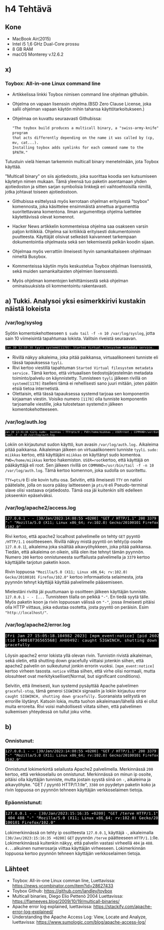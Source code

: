 # h4 Tehtävä

## Kone 
- MacBook Air(2015)
- Intel i5 1,6 GHz Dual-Core prossu
- 8 GB RAM
- macOS Monterey v.12.6.2

## x) 

### Toybox: All-in-one Linux command line

- Artikkelissa linkki Toybox nimisen command line ohjelman githubiin.
- Ohjelma on vapaan lisenssin ohjelma.(BSD Zero Clause License, joka sallii ohjelman vapaan käytön mihin tahansa käyttötarkoitukseen.)
- Ohjelmaa on kuvattu seuraavasti Githubissa: 
    
      "The toybox build produces a multicall binary, a "swiss-army-knife" program
      that acts differently depending on the name it was called by (cp, mv, cat...).
      Installing toybox adds symlinks for each command name to the $PATH."
 
Tutustuin vielä hieman tarkemmin multicall binary menetelmään, jota Toybox käyttää. 
 
"Multicall binary" on siis ajotiedosto, joka suorittaa koodia sen kutsumiseen käytetyn nimen mukaan. Tämä yleensä tuo paketin asentamaan yhden ajotiedoston ja sitten sarjan symbolisia linkkejä eri vaihtoehtoisilla nimillä, jotka johtavat toiseen ajotiedostoon.

- Githubissa esittelyssä myös kerrotaan ohjelman erityisestä "toybox" komennosta, joka käsittelee ensimmäistä annettua argumenttia suoritettavana komentona. Ilman argumentteja ohjelma luettelee käytettävissä olevat komennot.

- Hacker News artikkelin kommenteissa ohjelma saa osakseen varsin paljon kritiikkiä. Ohjelma sai kritiikkiä erityisesti dokumentoinnin puutteesta. Käyttäjät olisivat selkeästi kaivanneet tarkempaan dokumentointia ohjelmasta sekä sen tekemisestä pelkän koodin sijaan.
- Ohjelmaa myös verrattiin ilmeisesti hyvin samankaltaiseen ohjelmaan nimeltä Busybox.
- Kommenteissa käytiin myös keskustelua Toybox ohjelman lisenssistä, sekä muiden samankaltaisten ohjelmien lisensseistö.
- Myös ohjelman komentojen kehittämisestä sekä ohjelman ominaisuuksista oli kommentointu rakentavasti.

## a) Tukki. Analysoi yksi esimerkkirivi kustakin näistä lokeista

### /var/log/syslog 

Syötin komentokehotteeseen ``$ sudo tail -f -n 10 /var/log/syslog``, jotta sain 10 viimeisintä tapahtumaa lokista.
Valitsin riveistä seuraavan.

![Add file: syslog](syslog-rivi.png)

- Rivillä näkyy aikaleima, joka pitää paikkansa, virtuaalikoneeni tunniste eli tässä tapauksessa ``tyyli``. 
- Rivi kertoo viestillä tapahtuman ``Started Virtual filesystem metadata service.`` Tämä kertoo, että virtuaalisen tiedostojärjestelmän metadata toiminto/palvelu on käynnistetty.
Tunnisteen ``tyyli`` jälkeen rivillä on ``systemd[1178]`` itselleni tämä ei rehellisesti sano juuri mitään, joten päätin etsiä tietoa internetistä. 
- Olettaisin, että tässä tapauksessa systemd tarjoaa sen komponentin kirjaaman viestin. Voisiko numero ``[1178]`` olla tunniste komponentin tarjoamalle viestille, joka tulostetaan systemd:n jälkeen komentokehotteeseen.  

### /var/log/auth.log 

![Add file: Auth.log](auth.log-rivi.png)

Lokiin on kirjautunut sudon käyttö, kun avasin ``/var/log/auth.log.`` Aikaleima pitää paikkansa. Aikaleiman jälkeen on virtuaalikoneeni tunniste ``tyyli``. ``sudo: miikkas`` kertoo, että käyttäjäni ``miikkas`` on käyttänyt sudo komentoa. ``PWD=/home/miikkas`` kertoo hakemiston. ``USER=root``kertoo, että käyttäjä on pääkäyttäjä eli root. Sen jälkeen rivillä on ``COMMAND=/usr/bin/tail -f -n 10 /var/log/auth.log``. Tämä kertoo komennon, joka sudolla on suoritettu.

``TTY=pts/0`` Ei ole kovin tuttu osa. Selvitin, että ilmeisesti ``TTY`` on natiivi päätelaite, jolla on suora pääsy laitteeseen ja ``pts/0`` eli Pseudo-terminal slave olisi vastaava orjatiedosto. Tämä osa jäi kuitenkin silti edelleen jokseenkin epäselväksi.

### /var/log/apache2/access.log 

![Add file: apache2](apache-access.png)

Rivi kertoo, että apache2 localhost palvelimelle on tehty ``GET`` pyyntö ``/HTTP/1.1`` osoitteeseen. Rivillä näkyy mistä pyyntö on tehty(ip osoite ``127.0.0.1``), aikaleima joka sisältää aikavyöhykkeen, joka pitää paikkansa. Tiedän, että aikaleima on oikein, sillä olen itse tehnyt tämän pyynnön. Numero ``200`` kertoo onnistuneesta surffailusta palvelimella ja ``3379`` kertoo käyttäjälle tarjotun paketin koon. 

Rivin loppuosa ``"Mozilla/5.0 (X11; Linux x86_64; rv:102.0) Gecko/20100101 Firefox/102.0"`` kertoo informaatiota selaimesta, jota pyynnön tehnyt käyttäjä käyttää palvelimelle pääsemiseen.

Mielestäni riviltä jäi puuttumaan ip osoitteen jälkeen käyttäjän tunniste. ``127.0.0.1 - - [...`` Tunnisteen tilalla on pelkkä ``"-"``. En tiedä syytä tälle. Myös paketin koon ja rivin loppuosan välissä on ``"-"``, jossa ilmeisesti pitäisi olla HTTP viittaus, joka edustaa osotetta, josta pyyntö on peräisin. Esim ``"http://localhost/"``.

### /var/log/apache2/error.log

![Add file: apache error](apache-error.png)

Löysin apache2 error lokista yllä olevan rivin. Tunnistin rivistä aikaleiman, sekä oletin, että shutting down gracefully viittaisi jotenkin siihen, että apache2 palvelin on sulkeutunut jonkin errorin vuoksi. ``[mpm_event:notice]`` kertoo virheen tasosta. ``notice`` viittaa siihen, että virhe olisi normaali, mutta olosuhteet ovat merkitykselliset(Normal, but significant conditions).

Selvitin, että ilmeisesti, kun systemd pysäyttää Apache palvelimen ``graceful-stop``, tämä generoi ``SIGWINCH`` signaalin ja lokiin kirjautuu error ``caught SIGWINCH, shutting down gracefully.`` Suoranaista selitystä en errorille löytänyt. 
Katsoin lokia, mutta tuohon aikaleimaan/lähellä sitä ei ollut muita erroreita. Rivi voisi mahdollisesti viitata siihen, että palvelimen sulkemisen yhteydessä on tullut joku virhe. 

## b)

### Onnistunut:

![Add file: apache2](apache-access.png)

Onnistunut lokimerkintä selailusta Apache2 palvelimella. Merkinnässä ``200`` kertoo, että verkkoselailu on onnistunut. Merkinnässä on minun ip osoite, pitäisi olla käyttäjän tunniste, mutta jostain syystä siinä on ``-``,  aikaleima ja aikavyöhyke. "GET / pyyntö HTTP/1.1:lle", ``3380`` on pyydetyn paketin koko ja rivin loppuosa on pyynnön tehneen käyttäjän verkkoselaimen tietoja.

### Epäonnistunut:

![Add file: apache2 error](apache-palvelin-error.png)

Lokimerkinnässä on tehty ip osoitteesta ``127.0.0.1``, käyttäjä ``-``, aikaleimalla ``[30/Jan/2023:15:16:35 +0200]`` ``GET`` pyynnön ``/terve`` päätteeseen ``HTTP/1.1``:lle. Lokimerkinnässä kuitenkin näkyy, että palvelin vastasi virheellä ``404`` ja ``488``. ``4...``alkuinen numerosarja viittaa käyttäjän virheeseen. Lokimerkinnän loppuosa kertoo pyynnön tehneen käyttäjän verkkoselaimen tietoja.

## Lähteet

- Toybox: All-in-one Linux comman line, Luettavissa: https://news.ycombinator.com/item?id=28627433
- Toybox Github: https://github.com/landley/toybox
- Multicall binaries, Diego Elio Pettenò 2004 Luettavissa: https://flameeyes.blog/2009/10/19/multicall-binaries/
- Apache error log explained, luettavissa: https://stackify.com/apache-error-log-explained/
- Understanding the Apache Access Log: View, Locate and Analyze, luettavissa: https://www.sumologic.com/blog/apache-access-log/
